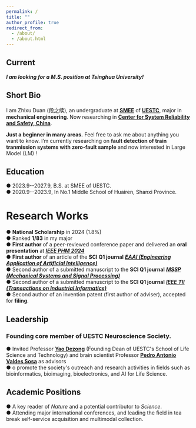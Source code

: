 ```yaml
---
permalink: /
title: ""
author_profile: true
redirect_from: 
  - /about/
  - /about.html
---
```

Current
----------
***I am looking for a M.S. position at Tsinghua University!***


Short Bio
-----
I am Zhixu Duan (段之续), an undergraduate at [**SMEE**](https://www.smee.uestc.edu.cn/) of [**UESTC**](https://www.uestc.edu.cn/), major in **mechanical engineering**. Now researching in [**Center for System Reliability and Safety, China**](http://relialab.org/).    

**Just a beginner in many areas.** Feel free to ask me about anything you want to know.   I’m currently researching on **fault detection of train tranmission systems with zero-fault sample** and now interested in Large Model (LM) !     
        

Education
------
&#9679; 2023.9--2027.9, B.S. at SMEE of UESTC.   
&#9679; 2020.9--2023.9, In No.1 Middle School of Huairen, Shanxi Province.



Research Works
======
&#9679; **National Scholarship** in 2024 (1.8%)   
&#9679; Ranked **1/83** in my major   
&#9679; **First author** of a peer-reviewed conference paper and delivered an **oral presentation** at [***IEEE PHM 2024***](https://2024.globalphm.org/)   
&#9679; **First author** of an article of the **SCI Q1 journal** [***EAAI (Engineering Application of Artificial Intelligence)***](https://www.sciencedirect.com/journal/engineering-applications-of-artificial-intelligence)     
&#9679; Second author of a submitted manuscript to the **SCI Q1 journal** [***MSSP (Mechanical Systems and Signal Processing)***](https://www.sciencedirect.com/journal/mechanical-systems-and-signal-processing)    
&#9679; Second author of a submitted manuscript to the **SCI Q1 journal** [***IEEE TII (Transactions on Industrial Informatics)***](https://www.ieee-ies.org/pubs/transactions-on-industrial-informatics)    
&#9679; Second author of an invention patent (first author of adviser), accepted for **filing**.     

Leadership
------
### Founding core member of UESTC Neuroscience Society.
&#9679; Invited Professor [**Yao Dezong**](https://faculty.uestc.edu.cn/yaodezhong/en/index.htm) (Founding Dean of UESTC's School of Life Science and Technology) and brain scientist Professor [**Pedro Antonio Valdes Sosa**](https://www.researchgate.net/profile/Pedro-Valdes-Sosa) as advisors    
&#9679; o promote the society's outreach and research activities in fields such as bioinformatics, bioimaging, bioelectronics, and AI for Life Science.
  

Academic Positions    
------
&#9679; A key reader of *Nature* and a potential contributor to *Science*.      
&#9679; Attending major international conferences, and leading the field in tea break self-service acquisition and multimodal collection.     
